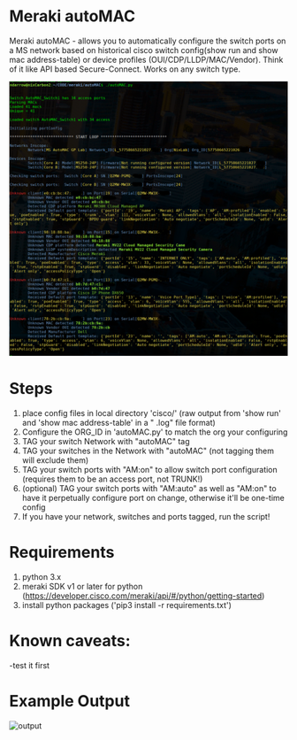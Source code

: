 # Meraki autoMAC
Meraki autoMAC - allows you to automatically configure the switch ports on a MS network based on historical cisco switch config(show run and show mac address-table) or device profiles (OUI/CDP/LLDP/MAC/Vendor). Think of it like API based Secure-Connect. Works on any switch type.

![autoMAC RULES](images/autoMAC.PNG)


# Steps
1. place config files in local directory 'cisco/' (raw output from 'show run' and 'show mac address-table' in a "<IP> <NAME>.log" file format)
2. Configure the ORG_ID in 'autoMAC.py' to match the org your configuring
3. TAG your switch Network with "autoMAC" tag
4. TAG your switches in the Network with "autoMAC" (not tagging them will exclude them)
5. TAG your switch ports with "AM:on" to allow switch port configuration (requires them to be an access port, not TRUNK!)
6. (optional) TAG your switch ports with "AM:auto" as well as "AM:on" to have it perpetually configure port on change, otherwise it'll be one-time config
7. If you have your network, switches and ports tagged, run the script!
  
# Requirements
1. python 3.x
2. meraki SDK v1 or later for python (https://developer.cisco.com/meraki/api/#/python/getting-started)
3. install python packages ('pip3 install -r requirements.txt')

# Known caveats:
-test it first

# Example Output
![output](images/output.png)
